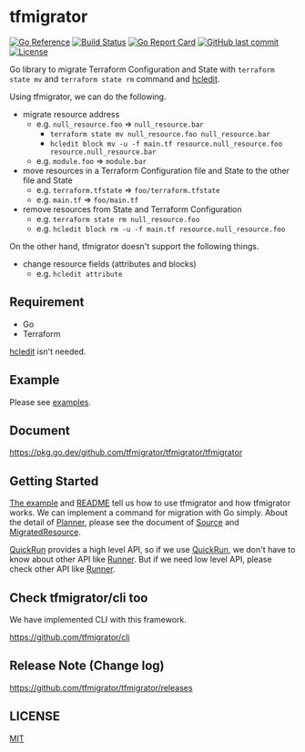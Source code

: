 # tfmigrator

[![Go Reference](https://pkg.go.dev/badge/github.com/tfmigrator/tfmigrator.svg)](https://pkg.go.dev/github.com/tfmigrator/tfmigrator)
[![Build Status](https://github.com/tfmigrator/tfmigrator/workflows/test/badge.svg)](https://github.com/tfmigrator/tfmigrator/actions)
[![Go Report Card](https://goreportcard.com/badge/github.com/tfmigrator/tfmigrator)](https://goreportcard.com/report/github.com/tfmigrator/tfmigrator)
[![GitHub last commit](https://img.shields.io/github/last-commit/tfmigrator/tfmigrator.svg)](https://github.com/tfmigrator/tfmigrator)
[![License](http://img.shields.io/badge/license-mit-blue.svg?style=flat-square)](https://raw.githubusercontent.com/tfmigrator/tfmigrator/main/LICENSE)

Go library to migrate Terraform Configuration and State with `terraform state mv` and `terraform state rm` command and [hcledit](https://github.com/minamijoyo/hcledit).

Using tfmigrator, we can do the following.

* migrate resource address
  * e.g. `null_resource.foo` => `null_resource.bar`
    * `terraform state mv null_resource.foo null_resource.bar`
    * `hcledit block mv -u -f main.tf resource.null_resource.foo resource.null_resource.bar`
  * e.g. `module.foo` => `module.bar`
* move resources in a Terraform Configuration file and State to the other file and State
  * e.g. `terraform.tfstate` => `foo/terraform.tfstate`
  * e.g. `main.tf` => `foo/main.tf`
* remove resources from State and Terraform Configuration
  * e.g. `terraform state rm null_resource.foo`
  * e.g. `hcledit block rm -u -f main.tf resource.null_resource.foo`

On the other hand, tfmigrator doesn't support the following things.

* change resource fields (attributes and blocks)
  * e.g. `hcledit attribute`

## Requirement

* Go
* Terraform

[hcledit](https://github.com/minamijoyo/hcledit) isn't needed.

## Example

Please see [examples](examples).

## Document

https://pkg.go.dev/github.com/tfmigrator/tfmigrator/tfmigrator

## Getting Started

[The example](https://github.com/tfmigrator/tfmigrator/blob/main/examples/example1/main.go) and [README](https://github.com/tfmigrator/tfmigrator/tree/main/examples/example1) tell us how to use tfmigrator and how tfmigrator works.
We can implement a command for migration with Go simply.
About the detail of [Planner](https://pkg.go.dev/github.com/tfmigrator/tfmigrator/tfmigrator#Planner), please see the document of [Source](https://pkg.go.dev/github.com/tfmigrator/tfmigrator/tfmigrator#Source) and [MigratedResource](https://pkg.go.dev/github.com/tfmigrator/tfmigrator/tfmigrator#MigratedResource).

[QuickRun](https://pkg.go.dev/github.com/tfmigrator/tfmigrator/tfmigrator#QuickRun) provides a high level API,
so if we use [QuickRun](https://pkg.go.dev/github.com/tfmigrator/tfmigrator/tfmigrator#QuickRun), we don't have to know about other API like [Runner](https://pkg.go.dev/github.com/tfmigrator/tfmigrator/tfmigrator#Runner).
But if we need low level API, please check other API like [Runner](https://pkg.go.dev/github.com/tfmigrator/tfmigrator/tfmigrator#Runner).

## Check tfmigrator/cli too

We have implemented CLI with this framework.

https://github.com/tfmigrator/cli

## Release Note (Change log)

https://github.com/tfmigrator/tfmigrator/releases

## LICENSE

[MIT](LICENSE)
